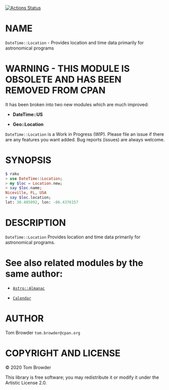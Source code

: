 [![Actions Status](https://github.com/tbrowder/DateTime-Location/workflows/test/badge.svg)](https://github.com/tbrowder/DateTime-Location/actions)

NAME
====

`DateTime::Location` - Provides location and time data primarily for astronomical programs

WARNING - THIS MODULE IS OBSOLETE AND HAS BEEN REMOVED FROM CPAN
================================================================

It has been broken into two new modules which are much improved:

  * **DateTime::US**

  * **Geo::Location**

`DateTime::Location` is a Work in Progress (WIP). Please file an issue if there are any features you want added. Bug reports (issues) are always welcome.

SYNOPSIS
========

```raku
$ raku
> use DateTime::Location;
> my $loc = Location.new;
> say $loc.name;
Niceville, FL, USA
> say $loc.location;
lat: 30.485092, lon: -86.4376157
```

DESCRIPTION
===========

`DateTime::Location` Provides location and time data primarily for astronomical programs.

See also related modules by the same author:
============================================

  * [`Astro::Almanac`](https://github.com/tbrowder/Astro-Almanac)

  * [`Calendar`](https://github.com/tbrowder/Calendar)

AUTHOR
======

Tom Browder `tom.browder@cpan.org`

COPYRIGHT AND LICENSE
=====================

© 2020 Tom Browder

This library is free software; you may redistribute it or modify it under the Artistic License 2.0.

